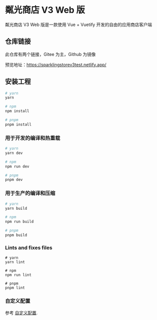 # 粼光商店 V3 Web 版
粼光商店 V3 Web 版是一款使用 Vue + Vuetify 开发的自由的应用商店客户端

## 仓库链接
此仓库有两个链接，Gitee 为主，Github 为镜像

预览地址：https://sparklingstorev3test.netlify.app/

## 安装工程

``` powershell
# yarn
yarn

# npm
npm install

# pnpm
pnpm install
```

### 用于开发的编译和热重载

``` powershell
# yarn
yarn dev

# npm
npm run dev

# pnpm
pnpm dev
```

### 用于生产的编译和压缩

``` powershell
# yarn
yarn build

# npm
npm run build

# pnpm
pnpm build
```

### Lints and fixes files

```
# yarn
yarn lint

# npm
npm run lint

# pnpm
pnpm lint
```

### 自定义配置

参考 [自定义配置](https://vitejs.dev/config/).
